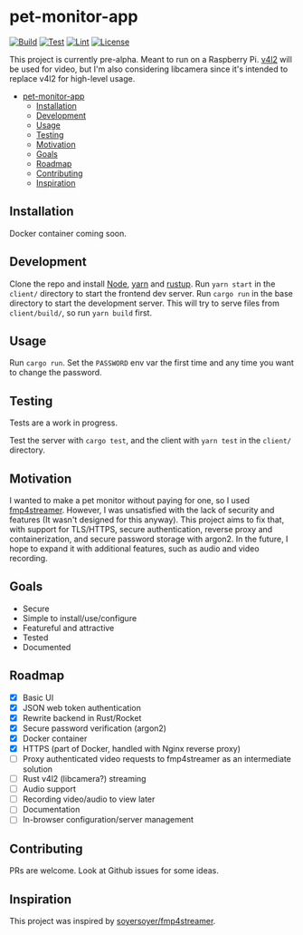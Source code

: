 # pet-monitor-app

[![Build](https://github.com/Stonks3141/pet-monitor-app/actions/workflows/ci.yml/badge.svg)](https://github.com/Stonks3141/pet-monitor-app/actions/workflows/ci.yml)
[![Test](https://github.com/Stonks3141/pet-monitor-app/actions/workflows/test.yml/badge.svg)](https://github.com/Stonks3141/pet-monitor-app/actions/workflows/test.yml)
[![Lint](https://github.com/Stonks3141/pet-monitor-app/actions/workflows/lint.yml/badge.svg)](https://github.com/Stonks3141/pet-monitor-app/actions/workflows/lint.yml)
[![License](https://img.shields.io/badge/License-GPLv3-blue)](https://www.gnu.org/licenses/gpl-3.0.en.html)

This project is currently pre-alpha.
Meant to run on a Raspberry Pi.
[v4l2](https://www.kernel.org/doc/html/v4.9/media/uapi/v4l/v4l2.html) will be
used for video, but I'm also considering libcamera since it's intended to
replace v4l2 for high-level usage.

- [pet-monitor-app](#pet-monitor-app)
  - [Installation](#installation)
  - [Development](#development)
  - [Usage](#usage)
  - [Testing](#testing)
  - [Motivation](#motivation)
  - [Goals](#goals)
  - [Roadmap](#roadmap)
  - [Contributing](#contributing)
  - [Inspiration](#inspiration)

## Installation

Docker container coming soon.

## Development

Clone the repo and install [Node](https://nodejs.org),
[yarn](https://yarnpkg.com/getting-started/install) and
[rustup](https://www.rust-lang.org/learn/get-started). Run `yarn start` in the
`client/` directory to start the frontend dev server. Run `cargo run` in the
base directory to start the development server. This will try to serve files
from `client/build/`, so run `yarn build` first.

## Usage

Run `cargo run`. Set the `PASSWORD` env var the first time and any time you
want to change the password.

## Testing

Tests are a work in progress.

Test the server with `cargo test`, and the client with `yarn test` in the
`client/` directory.

## Motivation

I wanted to make a pet monitor without paying for one, so I used
[fmp4streamer](https://github.com/soyersoyer/fmp4streamer). However, I was
unsatisfied with the lack of security and features (It wasn't designed for this
anyway). This project aims to fix that, with support for TLS/HTTPS, secure
authentication, reverse proxy and containerization, and secure password storage
with argon2. In the future, I hope to expand it with additional features, such
as audio and video recording.

## Goals

- Secure
- Simple to install/use/configure
- Featureful and attractive
- Tested
- Documented

## Roadmap

- [x] Basic UI
- [x] JSON web token authentication
- [x] Rewrite backend in Rust/Rocket
- [x] Secure password verification (argon2)
- [x] Docker container
- [x] HTTPS (part of Docker, handled with Nginx reverse proxy)
- [ ] Proxy authenticated video requests to fmp4streamer as an intermediate solution
- [ ] Rust v4l2 (libcamera?) streaming
- [ ] Audio support
- [ ] Recording video/audio to view later
- [ ] Documentation
- [ ] In-browser configuration/server management

## Contributing

PRs are welcome. Look at Github issues for some ideas.

## Inspiration

This project was inspired by [soyersoyer/fmp4streamer](https://github.com/soyersoyer/fmp4streamer).
